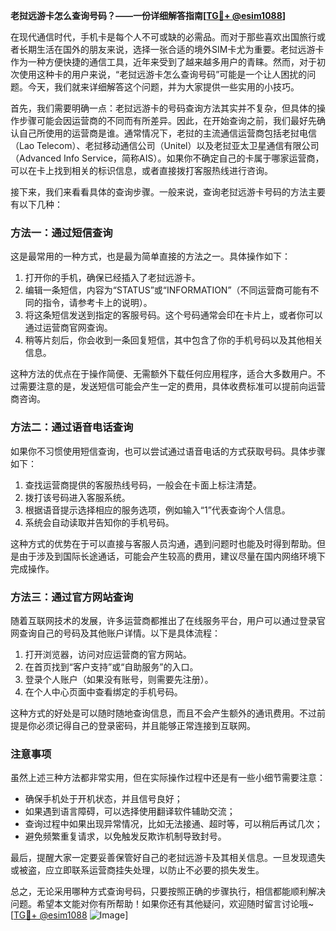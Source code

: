 **老挝远游卡怎么查询号码？——一份详细解答指南[[TG💪+ @esim1088](https://t.me/s/esim1088)]**

在现代通信时代，手机卡是每个人不可或缺的必需品。而对于那些喜欢出国旅行或者长期生活在国外的朋友来说，选择一张合适的境外SIM卡尤为重要。老挝远游卡作为一种方便快捷的通信工具，近年来受到了越来越多用户的青睐。然而，对于初次使用这种卡的用户来说，“老挝远游卡怎么查询号码”可能是一个让人困扰的问题。今天，我们就来详细解答这个问题，并为大家提供一些实用的小技巧。

首先，我们需要明确一点：老挝远游卡的号码查询方法其实并不复杂，但具体的操作步骤可能会因运营商的不同而有所差异。因此，在开始查询之前，我们最好先确认自己所使用的运营商是谁。通常情况下，老挝的主流通信运营商包括老挝电信（Lao Telecom）、老挝移动通信公司（Unitel）以及老挝亚太卫星通信有限公司（Advanced Info Service，简称AIS）。如果你不确定自己的卡属于哪家运营商，可以在卡上找到相关的标识信息，或者直接拨打客服热线进行咨询。

接下来，我们来看看具体的查询步骤。一般来说，查询老挝远游卡号码的方法主要有以下几种：

### 方法一：通过短信查询
这是最常用的一种方式，也是最为简单直接的方法之一。具体操作如下：
1. 打开你的手机，确保已经插入了老挝远游卡。
2. 编辑一条短信，内容为“STATUS”或“INFORMATION”（不同运营商可能有不同的指令，请参考卡上的说明）。
3. 将这条短信发送到指定的客服号码。这个号码通常会印在卡片上，或者你可以通过运营商官网查询。
4. 稍等片刻后，你会收到一条回复短信，其中包含了你的手机号码以及其他相关信息。

这种方法的优点在于操作简便、无需额外下载任何应用程序，适合大多数用户。不过需要注意的是，发送短信可能会产生一定的费用，具体收费标准可以提前向运营商咨询。

### 方法二：通过语音电话查询
如果你不习惯使用短信查询，也可以尝试通过语音电话的方式获取号码。具体步骤如下：
1. 查找运营商提供的客服热线号码，一般会在卡面上标注清楚。
2. 拨打该号码进入客服系统。
3. 根据语音提示选择相应的服务选项，例如输入“1”代表查询个人信息。
4. 系统会自动读取并告知你的手机号码。

这种方式的优势在于可以直接与客服人员沟通，遇到问题时也能及时得到帮助。但是由于涉及到国际长途通话，可能会产生较高的费用，建议尽量在国内网络环境下完成操作。

### 方法三：通过官方网站查询
随着互联网技术的发展，许多运营商都推出了在线服务平台，用户可以通过登录官网查询自己的号码及其他账户详情。以下是具体流程：
1. 打开浏览器，访问对应运营商的官方网站。
2. 在首页找到“客户支持”或“自助服务”的入口。
3. 登录个人账户（如果没有账号，则需要先注册）。
4. 在个人中心页面中查看绑定的手机号码。

这种方式的好处是可以随时随地查询信息，而且不会产生额外的通讯费用。不过前提是你必须记得自己的登录密码，并且能够正常连接到互联网。

### 注意事项
虽然上述三种方法都非常实用，但在实际操作过程中还是有一些小细节需要注意：
- 确保手机处于开机状态，并且信号良好；
- 如果遇到语言障碍，可以选择使用翻译软件辅助交流；
- 查询过程中如果出现异常情况，比如无法接通、超时等，可以稍后再试几次；
- 避免频繁重复请求，以免触发反欺诈机制导致封号。

最后，提醒大家一定要妥善保管好自己的老挝远游卡及其相关信息。一旦发现遗失或被盗，应立即联系运营商挂失处理，以防止不必要的损失发生。

总之，无论采用哪种方式查询号码，只要按照正确的步骤执行，相信都能顺利解决问题。希望本文能对你有所帮助！如果你还有其他疑问，欢迎随时留言讨论哦~ [[TG💪+ @esim1088](https://t.me/s/esim1088) ![Image](https://i.postimg.cc/4NQfJmqS/Snipaste-2025-05-13-00-14-12.png)]